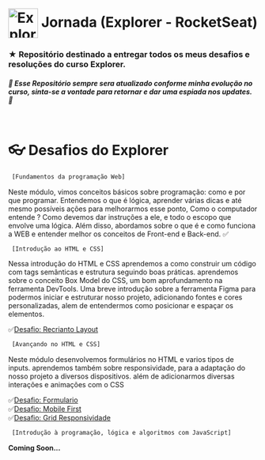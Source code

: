  # <img src="https://imgur.com/X4HdxWx.png"  width="60px" align="center" alt="Explorer logo"> Jornada (Explorer - RocketSeat)
 ### ★ Repositório destinado a entregar todos os  meus desafios e resoluções do curso Explorer.
 ##### :rocket: Esse Repositório sempre sera atualizado conforme minha evolução no curso, sinta-se a vontade para retornar e dar uma espiada nos updates. :rocket:
 
 
 # <br>:eyeglasses: Desafios do Explorer

 ```diff
  [Fundamentos da programação Web]
```
  Neste módulo, vimos conceitos básicos sobre programação: como e por que programar. Entendemos o que é lógica, aprender várias dicas e até mesmo possíveis ações para melhorarmos esse ponto, Como o computador entende ? Como devemos dar instruções a ele, e todo o escopo que envolve uma lógica.
  Além disso, abordamos sobre o que é e como funciona a WEB e entender melhor os conceitos de Front-end e Back-end.
  :white_check_mark:
 ```diff
  [Introdução ao HTML e CSS]
 ```
  Nessa introdução do HTML e CSS aprendemos a como construir um código com tags semânticas e estrutura seguindo boas práticas. aprendemos sobre o conceito Box Model do CSS, um bom aprofundamento na ferramenta DevTools. Uma breve introdução sobre a ferramenta Figma para podermos iniciar e estruturar nosso projeto, adicionando fontes e cores personalizadas, alem de entendermos como posicionar e espaçar os elementos.

  :white_check_mark:[Desafio: Recrianto Layout](https://recriando-layout-stage2.netlify.app/)<br>
  
  
 ```diff
  [Avançando no HTML e CSS]
 ```
  Neste módulo desenvolvemos formulários no HTML e varios tipos de inputs. aprendemos também sobre responsividade, para a adaptação do nosso projeto a diversos dispositivos. além de adicionarmos diversas interações e animações com o CSS
  
  :white_check_mark:[Desafio: Formulario](https://formulario-desafio-stage3.netlify.app/)<br>
  :white_check_mark:[Desafio: Mobile First](https://mobile-first-stage3.netlify.app/)<br>
  :white_check_mark:[Desafio: Grid Responsividade](https://responsividade-grid-stage3.netlify.app/)<br>
  
 ```diff
  [Introdução à programação, lógica e algoritmos com JavaScript]
 ```
 **Coming Soon...**
